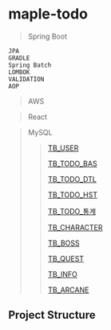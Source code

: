 # maple-todo

> Spring Boot
>   
    JPA
    GRADLE
    Spring Batch
    LOMBOK
    VALIDATION
    AOP
  
  
> AWS

> React

> MySQL
>   > [TB_USER](https://www.github.com/kimmoonkyung)
>   > 
>   > [TB_TODO_BAS]()
>   >
>   > [TB_TODO_DTL]()
>   > 
>   > [TB_TODO_HST]()
>   > 
>   > [TB_TODO_통계]()
>   > 
>   > [TB_CHARACTER]()
>   > 
>   > [TB_BOSS]()
>   > 
>   > [TB_QUEST]()
>   > 
>   > [TB_INFO]()
>   > 
>   > [TB_ARCANE]()


## Project Structure
